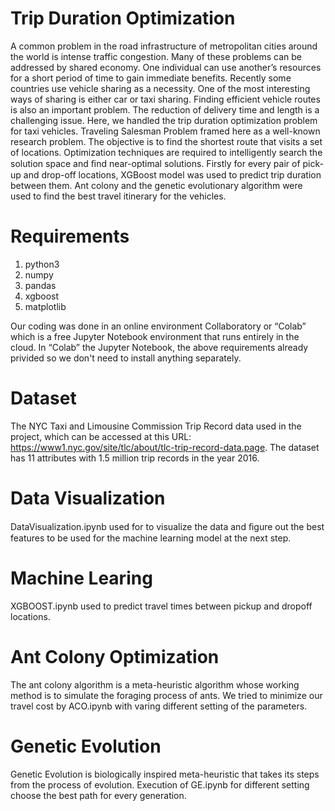 # Trip Duration Optimization
A common problem in the road infrastructure of metropolitan cities around the world is intense traffic congestion. Many of these problems can be addressed by shared economy. One individual can use another’s resources for a short period of time to gain immediate benefits. Recently some countries use vehicle sharing as a necessity. One of the most interesting ways of sharing is either car or taxi sharing. Finding efficient vehicle routes is also an important problem. The reduction of delivery time and length is a challenging issue. Here, we handled the trip duration optimization problem for taxi vehicles. Traveling Salesman Problem framed here as a well-known research problem. The objective is to find the shortest route that visits a set of locations. Optimization techniques are required to intelligently search the solution space and ﬁnd near-optimal solutions. Firstly for every pair of pick-up and drop-off locations, XGBoost model was used to predict trip duration between them. Ant colony and the genetic evolutionary algorithm were used to find the best travel itinerary for the vehicles.
# Requirements
1. python3
2. numpy
3. pandas
4. xgboost
5. matplotlib

Our coding was done in an online environment Collaboratory or “Colab” which is a free Jupyter Notebook environment that runs entirely in the cloud. In “Colab” the Jupyter Notebook, the above requirements already privided so we don't need to install anything separately.
# Dataset
The NYC Taxi and Limousine Commission Trip Record data used in the project, which can be accessed at this URL: https://www1.nyc.gov/site/tlc/about/tlc-trip-record-data.page. The dataset has 11 attributes with 1.5 million trip records in the year 2016. 
# Data Visualization
DataVisualization.ipynb used for to visualize the data and ﬁgure out the best features to be used for the machine learning model at the next step.
# Machine Learing
XGBOOST.ipynb used to predict travel times between pickup and dropoff locations.
# Ant Colony Optimization
The ant colony algorithm is a meta-heuristic algorithm whose working method is to simulate the foraging process of ants. We tried to minimize our travel cost by ACO.ipynb with varing different setting of the parameters.
# Genetic Evolution
Genetic Evolution is biologically inspired meta-heuristic that takes its steps from the process of evolution. Execution of GE.ipynb for different setting choose the best path for every generation.
